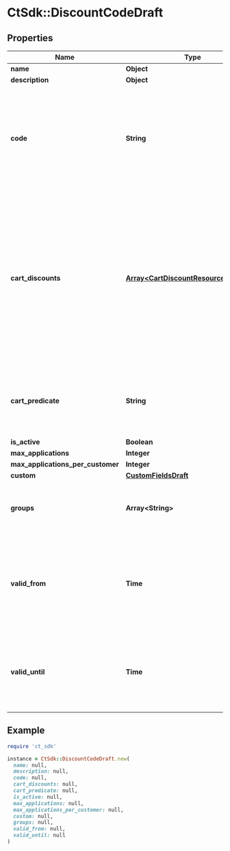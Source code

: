 # CtSdk::DiscountCodeDraft

## Properties

| Name | Type | Description | Notes |
| ---- | ---- | ----------- | ----- |
| **name** | **Object** |  | [optional] |
| **description** | **Object** |  | [optional] |
| **code** | **String** | Unique identifier of this discount code. This value is added to the cart to enable the related cart discounts in the cart. |  |
| **cart_discounts** | [**Array&lt;CartDiscountResourceIdentifier&gt;**](CartDiscountResourceIdentifier.md) | The referenced matching cart discounts can be applied to the cart once the discount code is added. The number of cart discounts in a discount code is limited to **10**. |  |
| **cart_predicate** | **String** | The discount code can only be applied to carts that match this predicate. | [optional] |
| **is_active** | **Boolean** |  | [optional] |
| **max_applications** | **Integer** |  | [optional] |
| **max_applications_per_customer** | **Integer** |  | [optional] |
| **custom** | [**CustomFieldsDraft**](CustomFieldsDraft.md) |  | [optional] |
| **groups** | **Array&lt;String&gt;** | The groups to which this discount code shall belong to. | [optional] |
| **valid_from** | **Time** | The time from which the discount can be applied on a cart. Before that time the code is invalid. | [optional] |
| **valid_until** | **Time** | The time until the discount can be applied on a cart. After that time the code is invalid. | [optional] |

## Example

```ruby
require 'ct_sdk'

instance = CtSdk::DiscountCodeDraft.new(
  name: null,
  description: null,
  code: null,
  cart_discounts: null,
  cart_predicate: null,
  is_active: null,
  max_applications: null,
  max_applications_per_customer: null,
  custom: null,
  groups: null,
  valid_from: null,
  valid_until: null
)
```

